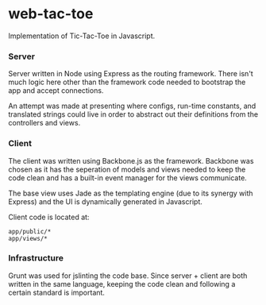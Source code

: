 web-tac-toe
===========

Implementation of Tic-Tac-Toe in Javascript.

### Server

Server written in Node using Express as the routing framework. There isn't much logic here other than the framework code needed to bootstrap the app and accept connections.

An attempt was made at presenting where configs, run-time constants, and translated strings could live in order to abstract out their definitions from the controllers and views.

### Client

The client was written using Backbone.js as the framework. Backbone was chosen as it has the seperation of models and views needed to keep the code clean and has a built-in event manager for the views communicate.

The base view uses Jade as the templating engine (due to its synergy with Express) and the UI is dynamically generated in Javascript.

Client code is located at:

    app/public/*
    app/views/*
    
### Infrastructure

Grunt was used for jslinting the code base. Since server + client are both written in the same language, keeping the code clean and following a certain standard is important.
